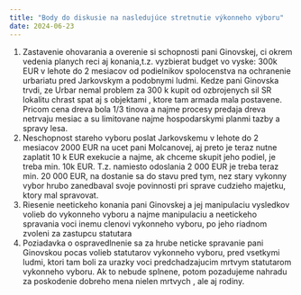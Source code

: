 ```yaml
---
title: "Body do diskusie na nasledujúce stretnutie výkonneho výboru"
date: 2024-06-23
---
```

1. Zastavenie ohovarania a overenie si schopnosti pani Ginovskej, ci okrem vedenia planych reci aj konania,t.z. vyzbierat budget vo vyske: 300k EUR v lehote do 2 mesiacov od podielnikov spolocenstva na ochranenie urbariatu pred Jarkovskym a podobnymi ludmi. Kedze pani Ginovska trvdi, ze Urbar nemal problem za 300 k kupit od ozbrojenych sil SR lokalitu chrast spat aj s objektami , ktore tam armada mala postavene. Pricom cena dreva bola 1/3 tinova a najme procesy predaja dreva netrvaju mesiac a su limitovane najme hospodarskymi planmi tazby a spravy lesa.
2. Neschopnost stareho vyboru poslat Jarkovskemu v lehote do 2 mesiacov  2000 EUR na ucet pani Molcanovej, aj preto je teraz nutne zaplatit 10 k EUR exekucie a najme, ak chceme skupit jeho podiel, je treba min. 10k EUR. T.z. namiesto odoslania 2 000 EUR je treba teraz min. 20 000 EUR, na dostanie sa do stavu pred tym, nez stary vykonny vybor hrubo zanedbaval svoje povinnosti pri sprave cudzieho majetku, ktory mal spravovat.
3. Riesenie neetickeho konania pani Ginovskej a jej manipulaciu vysledkov volieb do vykonneho vyboru a najme manipulaciu a neetickeho spravania voci inemu clenovi vykonneho vyboru, po jeho riadnom zvoleni za zastupcu statutara 
4. Poziadavka o ospravedlnenie sa za hrube neticke spravanie pani Ginovskou pocas volieb statutarov vykonneho vyboru, pred vsetkymi ludmi, ktori tam boli za urazky voci predchadzajucim mrtvym statutarom vykonneho vyboru. Ak to nebude splnene, potom pozadujeme nahradu za poskodenie dobreho mena nielen mrtvych , ale aj rodiny.
